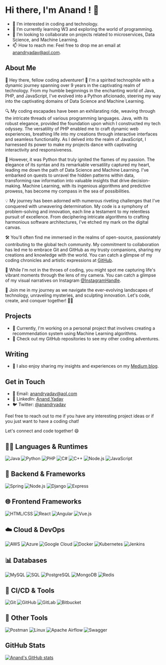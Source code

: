 # Hi there, I'm Anand ! 👋

- 👀 I’m interested in coding and technology.
- 🌱 I’m currently learning W3 and exploring the world of programming.
- 💞️ I’m looking to collaborate on projects related to microservices, Data Science, and Machine Learning.
- 📫 How to reach me: Feel free to drop me an email at anandryadav@aol.com.

## About Me

👋 Hey there, fellow coding adventurer! 🚀 I'm a spirited technophile with a dynamic journey spanning over 9 years in the captivating realm of technology. From my humble beginnings in the enchanting world of Java, PHP, and JavaScript, I've evolved into a Python aficionado, steering my way into the captivating domains of Data Science and Machine Learning.

🔍 My coding escapades have been an exhilarating ride, weaving through the intricate threads of various programming languages. Java, with its robust elegance, provided the foundation upon which I constructed my tech odyssey. The versatility of PHP enabled me to craft dynamic web experiences, breathing life into my creations through interactive interfaces and seamless functionality. As I delved into the realm of JavaScript, I harnessed its power to make my projects dance with captivating interactivity and responsiveness.

🐍 However, it was Python that truly ignited the flames of my passion. The elegance of its syntax and its remarkable versatility captured my heart, leading me down the path of Data Science and Machine Learning. I've embarked on quests to unravel the hidden patterns within data, transforming raw information into valuable insights that drive decision-making. Machine Learning, with its ingenious algorithms and predictive prowess, has become my compass in the sea of possibilities.

💡 My journey has been adorned with numerous riveting challenges that I've conquered with unwavering determination. My code is a symphony of problem-solving and innovation, each line a testament to my relentless pursuit of excellence. From deciphering intricate algorithms to crafting harmonious software architectures, I've etched my mark on the digital canvas.

🛠️ You'll often find me immersed in the realms of open-source, passionately contributing to the global tech community. My commitment to collaboration has led me to embrace Git and GitHub as my trusty companions, sharing my creations and knowledge with the world. You can catch a glimpse of my coding chronicles and artistic expressions at [GitHub](https://github.com/anandryadav).

📸 While I'm not in the throes of coding, you might spot me capturing life's vibrant moments through the lens of my camera. You can catch a glimpse of my visual narratives on Instagram [@InstagramHandle](https://www.instagram.com/anandryadav/).

🌌 Join me in my journey as we navigate the ever-evolving landscapes of technology, unraveling mysteries, and sculpting innovation. Let's code, create, and conquer together! 🚀✨
## Projects

- 🚀 Currently, I'm working on a personal project that involves creating a recommendation system using Machine Learning algorithms.
- 🌟 Check out my GitHub repositories to see my other coding adventures.

## Writing

- 📝 I also enjoy sharing my insights and experiences on my [Medium blog](https://medium.com/@aanandryadav).

## Get in Touch

- 📧 Email: anandryadav@aol.com
- 🔗 LinkedIn: [Anand Yadav](https://www.linkedin.com/in/anandryadav)
- 🐦 Twitter: [@anandryadav](https://twitter.com/anandryadav)

Feel free to reach out to me if you have any interesting project ideas or if you just want to have a coding chat!

Let's connect and code together! 😄

## 🧑‍💻 Languages & Runtimes
![Java](https://img.icons8.com/color/48/000000/java-coffee-cup-logo.png)
![Python](https://img.icons8.com/color/48/000000/python.png)
![PHP](https://img.icons8.com/color/48/000000/php.png)
![C#](https://img.icons8.com/color/48/000000/c-sharp-logo.png)
![C++](https://img.icons8.com/color/48/000000/c-plus-plus-logo.png)
![Node.js](https://img.icons8.com/color/48/000000/nodejs.png)
![JavaScript](https://img.icons8.com/color/48/000000/javascript.png)

## 🔧 Backend & Frameworks
![Spring](https://img.icons8.com/color/48/000000/spring-logo.png)
![Node.js](https://img.icons8.com/color/48/000000/nodejs.png)
![Django](https://img.icons8.com/color/48/000000/django.png)
![Express](https://img.icons8.com/ios-filled/50/000000/express-js.png)

## 🌐 Frontend Frameworks
![HTML/CSS](https://img.icons8.com/color/48/000000/html-5.png)
![React](https://img.icons8.com/color/48/000000/react-native.png)
![Angular](https://img.icons8.com/color/48/000000/angularjs.png)
![Vue.js](https://img.icons8.com/color/48/000000/vue-js.png)

## ☁️ Cloud & DevOps
![AWS](https://img.icons8.com/color/48/000000/amazon-web-services.png)
![Azure](https://img.icons8.com/color/48/000000/azure-1.png)
![Google Cloud](https://img.icons8.com/color/48/000000/google-cloud-platform.png)
![Docker](https://img.icons8.com/color/48/000000/docker.png)
![Kubernetes](https://img.icons8.com/color/48/000000/kubernetes.png)
![Jenkins](https://img.icons8.com/color/48/000000/jenkins.png)

## 📊 Databases
![MySQL](https://img.icons8.com/ios-filled/50/000000/mysql-logo.png)
![SQL](https://img.icons8.com/color/48/000000/sql.png)
![PostgreSQL](https://img.icons8.com/color/48/000000/postgreesql.png)
![MongoDB](https://img.icons8.com/color/48/000000/mongodb.png)
![Redis](https://img.icons8.com/color/48/000000/redis.png)

## 🔄 CI/CD & Tools
![Git](https://img.icons8.com/color/48/000000/git.png)
![GitHub](https://img.icons8.com/material-outlined/48/000000/github.png)
![GitLab](https://img.icons8.com/color/48/000000/gitlab.png)
![Bitbucket](https://img.icons8.com/color/48/000000/bitbucket.png)

## 🧰 Other Tools
![Postman](https://img.icons8.com/external-tal-revivo-shadow-tal-revivo/48/000000/external-postman-is-the-only-complete-api-development-environment-logo-shadow-tal-revivo.png)
![Linux](https://img.icons8.com/color/48/000000/linux.png)
![Apache Airflow](https://img.icons8.com/color/48/apache-airflow.png)
![Swagger](https://img.icons8.com/external-tal-revivo-color-tal-revivo/48/000000/external-swagger-a-tool-used-for-documenting-apis-logo-color-tal-revivo.png)




## GitHub Stats

[![Anand's GitHub stats](https://github-readme-stats.vercel.app/api?username=anandryadav&show_icons=true&theme=dark)](https://github.com/anandryadav)



<!---
anandryadav/anandryadav is a ✨ special ✨ repository because its `README.md` (this file) appears on your GitHub profile.
You can click the Preview link to take a look at your changes.
--->
